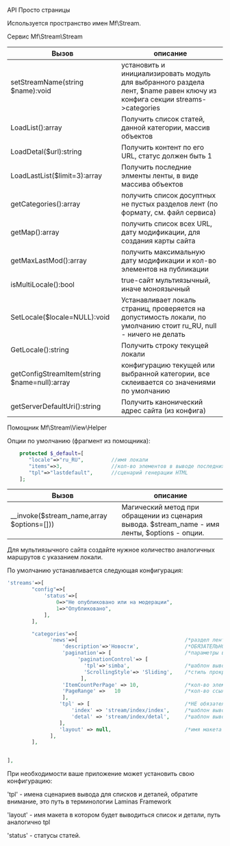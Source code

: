 API Просто страницы

Используется пространство имен Mf\Stream.


Сервис Mf\Stream\Stream

Вызов | описание
------|--------------
 setStreamName(string $name):void | установить и инициализировать модуль для выбранного раздела лент, $name равен ключу из конфига секции streams->categories
 LoadList():array | Получить список статей, данной категории, массив объектов
 LoadDetal($url):string | Получить контент по его URL, статус должен быть 1
 LoadLastList($limit=3):array | Получить последние элменты ленты, в виде массива объектов
 getCategories():array | получить список досуптных не пустых разделов лент (по формату, см. файл сервиса)
 getMap():array | получить список всех URL, дату модификации, для создания карты сайта
 getMaxLastMod():array | получить максимальную дату модификации и кол-во элементов на публикации
 isMultiLocale():bool | true-сайт мультиязычный, иначе моноязычный
 SetLocale($locale=NULL):void | Устанавливает локаль страниц, проверяется на допустимость локали, по умолчанию стоит ru_RU, null - ничего не делать
 GetLocale():string | Получить строку текущей локали
 getConfigStreamItem(string $name=null):array | конфигурацию текущей или выбранной категории, все склеивается со значениями по умолчанию
 getServerDefaultUri():string | Получить канонический адрес сайта (из конфига)
 
Помощник Mf\Stream\View\Helper

Опции по умолчанию (фрагмент из помощника):
```php
    protected $_default=[
       "locale"=>"ru_RU",         //имя локали
       "items"=>3,                //кол-во элементов в выводе последних статей
       "tpl"=>"lastdefault",      //сценарий генерации HTML
    ];
```
Вызов | описание
------|--------------
__invoke($stream_name,array $options=[])) | Магический метод при обращении из сценария вывода. $stream_name - имя ленты, $options - опции. 


Для мультиязычного сайта создайте нужное количество аналогичных маршрутов с указанием локали.


По умолчанию устанавливается следующая конфигурация:
```php
'streams'=>[
        "config"=>[
            'status'=>[
                0=>"Не опубликовано или на модерации",
                1=>"Опубликовано",
            ],
        ],

        "categories"=>[
              'news'=>[                                   /*раздел ленты, ключ используется в хранилище изображений и в таблицах*/
                  'description'=>'Новости',               /*ОБЯЗАТЕЛЬНО Имя ленты*/
                  'pagination'=> [                        /*параметры вывода страниц, здесь указаны параметры по умолчанию*/
                       'paginationControl'=> [
                         'tpl'=>'simba',                  /*шаблон вывода номеров страниц, по умолчанию внутренний, можно bootstrap4, см. пакет masterflash-ru/navigation*/
                         'ScrollingStyle'=> 'Sliding',    /*стиль прокрутки номеров, допускается All, Elastic, Jumping, Sliding - по умолчанию*/
                        ],
                  'ItemCountPerPage' => 10,               /*кол-во элементов при просмотре анонсов*/
                  'PageRange' =>   10                     /*кол-во ссылок для перехода на другие страницы списка*/
                  ],
                 'tpl' => [                               /*НЕ обязательно, указаны параметры по умолчанию*/
                     'index' => 'stream/index/index',     /*шаблон вывода списка статей*/
                     'detal' => 'stream/index/detal',     /*шаблон вывода подробностей статьи*/
                 ],
                 'layout' => null,                        /*имя макета в котором выводится, по умолчанию текущий*/
              ],
        ],


],

```
При необходимости ваше приложение может установить свою конфигурацию:

'tpl' - имена сценариев вывода для списков и деталей, обратите внимание, это путь в терминологии Laminas Framework

'layout' - имя макета в котором будет выводиться список и детали, путь аналогично tpl

'status' - статусы статей.


